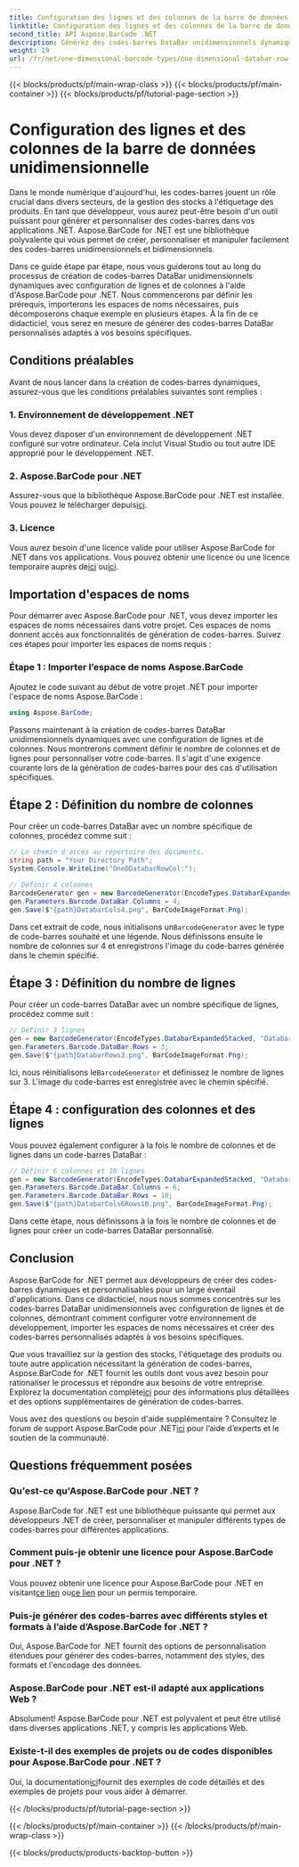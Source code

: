 ```yaml
---
title: Configuration des lignes et des colonnes de la barre de données unidimensionnelle
linktitle: Configuration des lignes et des colonnes de la barre de données unidimensionnelle
second_title: API Aspose.BarCode .NET
description: Générez des codes-barres DataBar unidimensionnels dynamiques avec une configuration de lignes et de colonnes dans .NET à l'aide d'Aspose.BarCode pour .NET. La personnalisation simplifiée !
weight: 19
url: /fr/net/one-dimensional-barcode-types/one-dimensional-databar-row-column-configuration/
---
```


{{< blocks/products/pf/main-wrap-class >}}
{{< blocks/products/pf/main-container >}}
{{< blocks/products/pf/tutorial-page-section >}}

# Configuration des lignes et des colonnes de la barre de données unidimensionnelle


Dans le monde numérique d'aujourd'hui, les codes-barres jouent un rôle crucial dans divers secteurs, de la gestion des stocks à l'étiquetage des produits. En tant que développeur, vous aurez peut-être besoin d'un outil puissant pour générer et personnaliser des codes-barres dans vos applications .NET. Aspose.BarCode for .NET est une bibliothèque polyvalente qui vous permet de créer, personnaliser et manipuler facilement des codes-barres unidimensionnels et bidimensionnels.

Dans ce guide étape par étape, nous vous guiderons tout au long du processus de création de codes-barres DataBar unidimensionnels dynamiques avec configuration de lignes et de colonnes à l'aide d'Aspose.BarCode pour .NET. Nous commencerons par définir les prérequis, importerons les espaces de noms nécessaires, puis décomposerons chaque exemple en plusieurs étapes. À la fin de ce didacticiel, vous serez en mesure de générer des codes-barres DataBar personnalisés adaptés à vos besoins spécifiques.

## Conditions préalables

Avant de nous lancer dans la création de codes-barres dynamiques, assurez-vous que les conditions préalables suivantes sont remplies :

### 1. Environnement de développement .NET

Vous devez disposer d'un environnement de développement .NET configuré sur votre ordinateur. Cela inclut Visual Studio ou tout autre IDE approprié pour le développement .NET.

### 2. Aspose.BarCode pour .NET

 Assurez-vous que la bibliothèque Aspose.BarCode pour .NET est installée. Vous pouvez le télécharger depuis[ici](https://releases.aspose.com/barcode/net/).

### 3. Licence

 Vous aurez besoin d'une licence valide pour utiliser Aspose.BarCode for .NET dans vos applications. Vous pouvez obtenir une licence ou une licence temporaire auprès de[ici](https://purchase.aspose.com/buy) ou[ici](https://purchase.aspose.com/temporary-license/).

## Importation d'espaces de noms

Pour démarrer avec Aspose.BarCode pour .NET, vous devez importer les espaces de noms nécessaires dans votre projet. Ces espaces de noms donnent accès aux fonctionnalités de génération de codes-barres. Suivez ces étapes pour importer les espaces de noms requis :

### Étape 1 : Importer l’espace de noms Aspose.BarCode

Ajoutez le code suivant au début de votre projet .NET pour importer l'espace de noms Aspose.BarCode :

```csharp
using Aspose.BarCode;
```

Passons maintenant à la création de codes-barres DataBar unidimensionnels dynamiques avec une configuration de lignes et de colonnes. Nous montrerons comment définir le nombre de colonnes et de lignes pour personnaliser votre code-barres. Il s'agit d'une exigence courante lors de la génération de codes-barres pour des cas d'utilisation spécifiques.

## Étape 2 : Définition du nombre de colonnes

Pour créer un code-barres DataBar avec un nombre spécifique de colonnes, procédez comme suit :

```csharp
// Le chemin d'accès au répertoire des documents.
string path = "Your Directory Path";
System.Console.WriteLine("OneDDatabarRowCol:");

// Définir 4 colonnes
BarcodeGenerator gen = new BarcodeGenerator(EncodeTypes.DatabarExpandedStacked, "Databar Expanded Stacked long");
gen.Parameters.Barcode.DataBar.Columns = 4;
gen.Save($"{path}DatabarCols4.png", BarCodeImageFormat.Png);
```

 Dans cet extrait de code, nous initialisons un`BarcodeGenerator` avec le type de code-barres souhaité et une légende. Nous définissons ensuite le nombre de colonnes sur 4 et enregistrons l'image du code-barres générée dans le chemin spécifié.

## Étape 3 : Définition du nombre de lignes

Pour créer un code-barres DataBar avec un nombre spécifique de lignes, procédez comme suit :

```csharp
// Définir 3 lignes
gen = new BarcodeGenerator(EncodeTypes.DatabarExpandedStacked, "Databar Expanded Stacked long");
gen.Parameters.Barcode.DataBar.Rows = 3;
gen.Save($"{path}DatabarRows3.png", BarCodeImageFormat.Png);
```

 Ici, nous réinitialisons le`BarcodeGenerator` et définissez le nombre de lignes sur 3. L'image du code-barres est enregistrée avec le chemin spécifié.

## Étape 4 : configuration des colonnes et des lignes

Vous pouvez également configurer à la fois le nombre de colonnes et de lignes dans un code-barres DataBar :

```csharp
// Définir 6 colonnes et 10 lignes
gen = new BarcodeGenerator(EncodeTypes.DatabarExpandedStacked, "Databar Expanded Stacked long");
gen.Parameters.Barcode.DataBar.Columns = 6;
gen.Parameters.Barcode.DataBar.Rows = 10;
gen.Save($"{path}DatabarCols6Rows10.png", BarCodeImageFormat.Png);
```

Dans cette étape, nous définissons à la fois le nombre de colonnes et de lignes pour créer un code-barres DataBar personnalisé.

## Conclusion

Aspose.BarCode for .NET permet aux développeurs de créer des codes-barres dynamiques et personnalisables pour un large éventail d'applications. Dans ce didacticiel, nous nous sommes concentrés sur les codes-barres DataBar unidimensionnels avec configuration de lignes et de colonnes, démontrant comment configurer votre environnement de développement, importer les espaces de noms nécessaires et créer des codes-barres personnalisés adaptés à vos besoins spécifiques.

 Que vous travailliez sur la gestion des stocks, l'étiquetage des produits ou toute autre application nécessitant la génération de codes-barres, Aspose.BarCode for .NET fournit les outils dont vous avez besoin pour rationaliser le processus et répondre aux besoins de votre entreprise. Explorez la documentation complète[ici](https://reference.aspose.com/barcode/net/) pour des informations plus détaillées et des options supplémentaires de génération de codes-barres.

Vous avez des questions ou besoin d'aide supplémentaire ? Consultez le forum de support Aspose.BarCode pour .NET[ici](https://forum.aspose.com/c/barcode/13) pour l’aide d’experts et le soutien de la communauté.

## Questions fréquemment posées

### Qu'est-ce qu'Aspose.BarCode pour .NET ?
Aspose.BarCode for .NET est une bibliothèque puissante qui permet aux développeurs .NET de créer, personnaliser et manipuler différents types de codes-barres pour différentes applications.

### Comment puis-je obtenir une licence pour Aspose.BarCode pour .NET ?
 Vous pouvez obtenir une licence pour Aspose.BarCode pour .NET en visitant[ce lien](https://purchase.aspose.com/buy) ou[ce lien](https://purchase.aspose.com/temporary-license/) pour un permis temporaire.

### Puis-je générer des codes-barres avec différents styles et formats à l’aide d’Aspose.BarCode for .NET ?
Oui, Aspose.BarCode for .NET fournit des options de personnalisation étendues pour générer des codes-barres, notamment des styles, des formats et l'encodage des données.

### Aspose.BarCode pour .NET est-il adapté aux applications Web ?
Absolument! Aspose.BarCode pour .NET est polyvalent et peut être utilisé dans diverses applications .NET, y compris les applications Web.

### Existe-t-il des exemples de projets ou de codes disponibles pour Aspose.BarCode pour .NET ?
 Oui, la documentation[ici](https://reference.aspose.com/barcode/net/)fournit des exemples de code détaillés et des exemples de projets pour vous aider à démarrer.



{{< /blocks/products/pf/tutorial-page-section >}}

{{< /blocks/products/pf/main-container >}}
{{< /blocks/products/pf/main-wrap-class >}}

{{< blocks/products/products-backtop-button >}}
